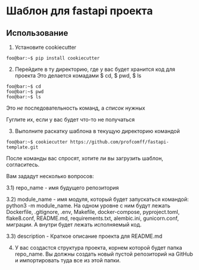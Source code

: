 # Шаблон для fastapi проекта

## Использование
1) Установите cookiecutter 
```console
foo@bar:~$ pip install cookiecutter
```

2) Перейдите в ту директорию, где у вас будет хранится код для проекта
Это делается комадами $ cd, $ pwd, $ ls
```console
foo@bar:~$ cd
foo@bar:~$ pwd
foo@bar:~$ ls
```
Это _не_ последовательность команд, а _список_ нужных

Гуглите их, если у вас будет что-то не получаться

3) Выполните раскатку шаблона в текущую директорию командой
```console
foo@bar:~$ cookiecutter https://github.com/profcomff/fastapi-template.git
```

После команды вас спросят, хотите ли вы загрузить шаблон, согласитесь.

Вам зададут несколько вопросов:

3.1) repo_name - имя будущего репозитория

3.2) module_name - имя модуля, который будет запускаться командой: python3 -m module_name. На одном уровне с ним будут лежать Dockerfile, .gitignore, .env, Makefile, docker-compose, pyproject.toml, flake8.conf, README.md, requirements.txt, alembic.ini, gunicorn.conf, миграции. А внутри будет лежать исполняемый код.

3.3) description - Краткое описание проекта для README.md

4) У вас создастся структура проекта, корнем которой будет папка repo_name. Вы должны создать новый пустой репозиторий на GitHub и импортировать туда все из этой папки.
